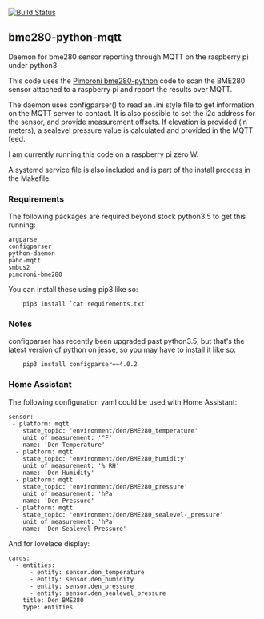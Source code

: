 [![Build Status](https://travis-ci.org/Scott8586/bme280-python-mqtt.svg?branch=master)](https://travis-ci.org/Scott8586/bme280-python-mqtt)

## bme280-python-mqtt
Daemon for bme280 sensor reporting through MQTT on the raspberry pi under python3

This code uses the [Pimoroni bme280-python](https://github.com/pimoroni/bme280-python) code to scan the BME280 sensor attached to a raspberry pi and report the results over MQTT.

The daemon uses configparser() to read an .ini style file to get information on the MQTT server to contact.
It is also possible to set the i2c address for the sensor, and provide measurement offsets.
If elevation is provided (in meters), a sealevel pressure value is calculated and provided in the MQTT feed.

I am currently running this code on a raspberry pi zero W.

A systemd service file is also included and is part of the install process in the Makefile.

### Requirements

The following packages are required beyond stock python3.5 to get this running:

	argparse
	configparser
	python-daemon
	paho-mqtt
	smbus2
	pimoroni-bme280

You can install these using pip3 like so:

```
	pip3 install `cat requirements.txt`
```

### Notes

configparser has recently been upgraded past python3.5, but that's the latest version of python on jesse, so you may have to install it like so:

```
	pip3 install configparser==4.0.2
```

### Home Assistant

The following configuration yaml could be used with Home Assistant:

```
sensor:
 - platform: mqtt
    state_topic: 'environment/den/BME280_temperature'
    unit_of_measurement: '°F'
    name: 'Den Temperature'
  - platform: mqtt
    state_topic: 'environment/den/BME280_humidity'
    unit_of_measurement: '% RH'
    name: 'Den Humidity'    
  - platform: mqtt
    state_topic: 'environment/den/BME280_pressure'
    unit_of_measurement: 'hPa'
    name: 'Den Pressure'
  - platform: mqtt
    state_topic: 'environment/den/BME280_sealevel-_pressure'
    unit_of_measurement: 'hPa'
    name: 'Den Sealevel Pressure'
```

And for lovelace display:

```
cards:
  - entities:
      - entity: sensor.den_temperature
      - entity: sensor.den_humidity
      - entity: sensor.den_pressure
      - entity: sensor.den_sealevel_pressure
    title: Den BME280
    type: entities
```


